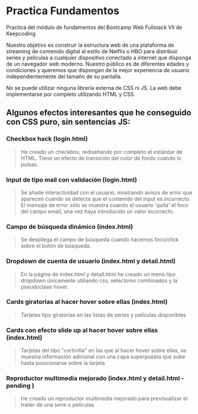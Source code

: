 # Practica Fundamentos
Practica del módulo de fundamentos del Bootcamp Web Fullstack VII de Keepcoding

Nuestro objetivo es construir la estructura web de una plataforma de streaming de contenido
digital al estilo de Netflix o HBO para distribuir series y películas a cualquier dispositivo
conectado a internet que disponga de un navegador web moderno. Nuestro público es de
diferentes edades y condiciones y queremos que dispongan de la mejor experiencia de
usuario independientemente del tamaño de su pantalla.

No se puede utilizar ninguna libreria externa de CSS ni JS. La web debe implementarse por completo
utilizando HTML y CSS.

## Algunos efectos interesantes que he conseguido con CSS puro, sin sentencias JS:
### Checkbox hack (login.html)
> He creado un checkbox, rediseñando por completo el estándar de HTML. Tiene un efecto de transición del color de fondo cuando lo pulsas.
### Input de tipo mail con validación (login.html)
> Se añade interactividad con el usuario, mostrando avisos de error que aparecen cuando se detecta que el contenido del input es incorrecto.
> El mensaje de error sólo se muestra cuando el usuario 'quita' el foco del campo email, una vez haya introducido un valor incorrecto.
### Campo de búsqueda dinámico (index.html)
> Se despliega el campo de búsqueda cuando hacemos foco/click sobre el botón de búsqueda.
### Dropdown de cuenta de usuario (index.html y detail.html) 
> En la página de index.html y detail.html he creado un menú tipo dropdown únicamente utiliando css, selectores combinados y la pseudoclase hover.
### Cards giratorias al hacer hover sobre ellas (index.html)
> Tarjetas tipo giratorias en las listas de series y películas disponibles
### Cards con efecto slide up al hacer hover sobre ellas (index.html)
> Tarjetas del tipo "cortinilla" en las que al hacer hover sobre ellas, se muestra información adicional con una capa superpuesta que sube hasta posicionarse sobre la tarjeta
### Reproductor multimedia mejorado (index.html y detail.html - pending )
> He creado un reproductor multimedia mejorado para previsualizar el trailer de una serie o películas